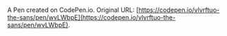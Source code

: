 # 

A Pen created on CodePen.io. Original URL: [https://codepen.io/vlvrftuo-the-sans/pen/wvLWbpE](https://codepen.io/vlvrftuo-the-sans/pen/wvLWbpE).

